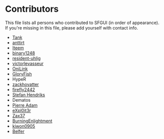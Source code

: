 # Contributors

This file lists all persons who contributed to SFGUI (in order of appearance).
If you're missing in this file, please add yourself with contact info.

  * [Tank](https://github.com/TankOs)
  * [anttirt](https://github.com/anttirt)
  * [Iteem](https://github.com/Iteem)
  * [binary1248](https://github.com/binary1248)
  * [resident-uhlig](https://github.com/resident-uhlig)
  * [victorlevasseur](https://github.com/victorlevasseur)
  * [OniLink](https://github.com/OniLink)
  * [GloryFish](https://github.com/GloryFish)
  * HypeR
  * [zackhovatter](http://redmine.boxbox.org/users/39)
  * [firefly2442](https://github.com/firefly2442/SFGUI)
  * [Stefan Hendriks](https://github.com/stefanhendriks)
  * Dematos
  * [Pierre Adam](https://github.com/PierreAdam)
  * [eXpl0it3r](https://github.com/eXpl0it3r)
  * [Zax37](https://github.com/Zax37)
  * [BurningEnlightment](https://github.com/BurningEnlightenment)
  * [kiwon0905 ](https://github.com/kiwon0905)
  * [Belfer](https://github.com/Belfer)
